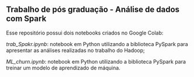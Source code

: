 ## Trabalho de pós graduação - Análise de dados com Spark

Esse repositório possui dois notebooks criados no Google Colab:

*trab_Spakr.ipynb*: notebook em Python utilizando a biblioteca PySpark para apresentar as análises realizadas no trabalho do Hadoop;

*ML_churn.ipynb*: notebook em Python utilizando a biblioteca PySpark para treinar um modelo de aprendizado de máquina.
